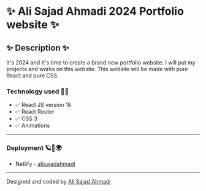 # ✨ Ali Sajad Ahmadi 2024 Portfolio website ✨

## ✨ Description ✨

It's 2024 and It's time to create a brand new portfolio website. I will put my projects and works on this website. This website will be made with pure React and pure CSS.

### Technology used 👨‍💻

- ✅ React JS version 18
- ✅ React Router
- ✅ CSS 3
- ✅ Animations

---

### Deployment 🪐🌌🌍

- Netlify - [alisajadahmadi](https://alisajadahmadi.netlify.app)

---

Designed and coded by [Ali Sajad Ahmadi](https://linkedin.com/in/alisajad001)
